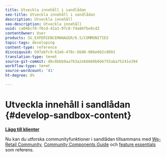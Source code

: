 ```yaml
---
title: Utveckla innehåll i sandlådan
seo-title: Utveckla innehåll i sandlådan
description: Utveckla innehåll
seo-description: Utveckla innehåll
uuid: ca046cf8-f6cd-41a1-97c8-74a86fbe9cd2
contentOwner: User
products: SG_EXPERIENCEMANAGER/6.5/COMMUNITIES
topic-tags: developing
content-type: reference
discoiquuid: b97abfc9-62e6-470c-bb86-086e662c8091
translation-type: tm+mt
source-git-commit: d6c8bbb9aa763a2eb6660b6b6755aba75241e394
workflow-type: tm+mt
source-wordcount: '41'
ht-degree: 0%

---
```



# Utveckla innehåll i sandlådan {#develop-sandbox-content}

**[Lägg till klienter](add-clientlibs.md)**

Nu kan du utforska communityfunktioner i sandlådan tillsammans med [We-Retail Community](../../help/sites-developing/we-retail.md), [Community Components Guide](components-guide.md) och [feature essentials](essentials.md) som referens.


